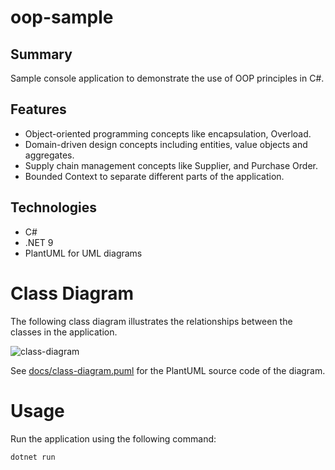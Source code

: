 # oop-sample

## Summary
Sample console application to demonstrate the use of OOP principles in C#.

## Features
 - Object-oriented programming concepts like encapsulation, Overload.
 - Domain-driven design concepts including entities, value objects and aggregates.
 - Supply chain management concepts like Supplier, and Purchase Order.
 - Bounded Context to separate different parts of the application.

## Technologies
 - C#
 - .NET 9
 - PlantUML for UML diagrams

# Class Diagram
The following class diagram illustrates the relationships between the classes in the application.

![class-diagram](https://www.plantuml.com/plantuml/proxy?src=https://raw.githubusercontent.com/Dacc03/oop-sample-app/refs/heads/main/docs/class-diagram.puml)

See [docs/class-diagram.puml](docs/class-diagram.puml) for the PlantUML source code of the diagram.

# Usage
Run the application using the following command:

```bash
dotnet run
```
